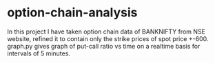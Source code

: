 # option-chain-analysis

In this project I have taken option chain data of BANKNIFTY from NSE website, refined it to contain only the strike prices of spot price +-600.
graph.py gives graph of put-call ratio vs time on a realtime basis for intervals of 5 minutes.
